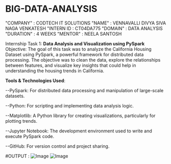 # BIG-DATA-ANALYSIS
"COMPANY"  : CODTECH IT SOLUTIONS
"NAME"     : VENNAVALLI DIVYA SIVA NAGA VENKATESH
"INTERN ID : CT04DA775
"DOMAIN"   : DATA ANALYSIS
"DURATION" : 4 WEEKS
"MENTOR"   : NEELA SANTOSH

Internship Task 1: **Data Analysis and Visualization using PySpark**
Objective: The goal of this task was to analyze the California Housing Dataset using PySpark, a powerful framework for distributed data processing. The objective was to clean the data, explore the relationships between features, and visualize key insights that could help in understanding the housing trends in California.

**Tools & Technologies Used**:

--PySpark: For distributed data processing and manipulation of large-scale datasets.

--Python: For scripting and implementing data analysis logic.

--Matplotlib: A Python library for creating visualizations, particularly for plotting trends.

--Jupyter Notebook: The development environment used to write and execute PySpark code.

--GitHub: For version control and project sharing.

#OUTPUT :
![Image](https://github.com/user-attachments/assets/a471527d-bcf6-4667-9772-04165c204eb8)
![Image](https://github.com/user-attachments/assets/a100ef64-4482-462b-950b-86960098bd33)
